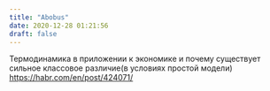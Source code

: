 ```yaml
---
title: "Abobus"
date: 2020-12-28 01:21:56
draft: false
---
```


Термодинамика в приложении к экономике и почему существует сильное классовое различие(в условиях простой модели)
https://habr.com/en/post/424071/
